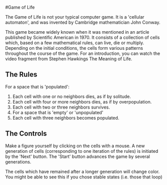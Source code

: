 #Game of Life 

<p>The Game of Life is not your typical computer game. It is a 'cellular automaton', and was invented by Cambridge mathematician John Conway.</p> 

<p>This game became widely known when it was mentioned in an article published by Scientific American in 1970. It consists of a collection of cells which, based on a few mathematical rules, can live, die or multiply. Depending on the initial conditions, the cells form various patterns throughout the course of the game. For an introduction, you can watch the video fragment from Stephen Hawkings The Meaning of Life. </p>

<h2>The Rules </h2>

For a space that is 'populated':
<ol>
  <li>Each cell with one or no neighbors dies, as if by solitude.</li>
  <li>Each cell with four or more neighbors dies, as if by overpopulation.</li>
  <li>Each cell with two or three neighbors survives.</li>
  <li>For a space that is 'empty' or 'unpopulated'</li>
  <li>Each cell with three neighbors becomes populated.</li>
</ol>

<h2>The Controls </h2>

<p>Make a figure yourself by clicking on the cells with a mouse. A new generation of cells (corresponding to one iteration of the rules) is initiated by the 'Next' button. The 'Start' button advances the game by several generations. </p> 
<p> The cells which have remained after a longer generation will change color. You might be able to see this if you chose stable states (i.e. those that loop) </p> 
